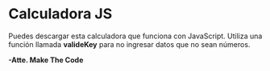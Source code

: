 # Calculadora JS

Puedes descargar esta calculadora que funciona con JavaScript. Utiliza una función llamada **valideKey**
para no ingresar datos que no sean números.

**-Atte. Make The Code**
